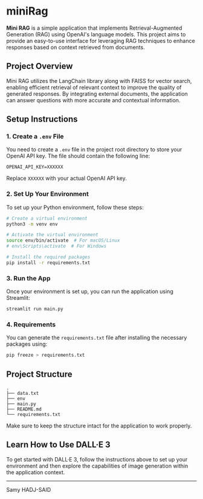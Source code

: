 # miniRag

**Mini RAG** is a simple application that implements Retrieval-Augmented Generation (RAG) using OpenAI's language models. This project aims to provide an easy-to-use interface for leveraging RAG techniques to enhance responses based on context retrieved from documents.

## Project Overview

Mini RAG utilizes the LangChain library along with FAISS for vector search, enabling efficient retrieval of relevant context to improve the quality of generated responses. By integrating external documents, the application can answer questions with more accurate and contextual information.

## Setup Instructions

### 1. Create a `.env` File

You need to create a `.env` file in the project root directory to store your OpenAI API key. The file should contain the following line:

```
OPENAI_API_KEY=XXXXXX
```

Replace `XXXXXX` with your actual OpenAI API key.

### 2. Set Up Your Environment

To set up your Python environment, follow these steps:

```bash
# Create a virtual environment
python3 -m venv env

# Activate the virtual environment
source env/bin/activate  # For macOS/Linux
# env\Scripts\activate  # For Windows

# Install the required packages
pip install -r requirements.txt
```

### 3. Run the App

Once your environment is set up, you can run the application using Streamlit:

```bash
streamlit run main.py
```

### 4. Requirements

You can generate the `requirements.txt` file after installing the necessary packages using:

```bash
pip freeze > requirements.txt
```

## Project Structure

```
.
├── data.txt
├── env
├── main.py
├── README.md
└── requirements.txt
```

Make sure to keep the structure intact for the application to work properly.

## Learn How to Use DALL·E 3

To get started with DALL·E 3, follow the instructions above to set up your environment and then explore the capabilities of image generation within the application context.

---

Samy HADJ-SAID